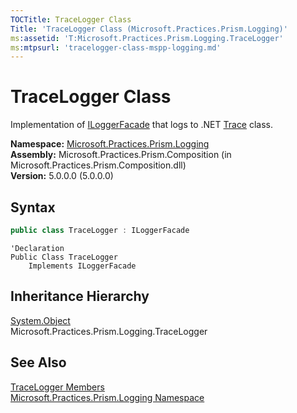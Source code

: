 ```yaml
---
TOCTitle: TraceLogger Class
Title: 'TraceLogger Class (Microsoft.Practices.Prism.Logging)'
ms:assetid: 'T:Microsoft.Practices.Prism.Logging.TraceLogger'
ms:mtpsurl: 'tracelogger-class-mspp-logging.md'
---
```



# TraceLogger Class

Implementation of [ILoggerFacade](/patterns-practices/reference/iloggerfacade-interface-mspp-logging) that logs to .NET [Trace](http://msdn.microsoft.com/en-us/library/36hhw2t6) class.

**Namespace:** [Microsoft.Practices.Prism.Logging](/patterns-practices/reference/mspp-logging-namespace)  
**Assembly:** Microsoft.Practices.Prism.Composition (in Microsoft.Practices.Prism.Composition.dll)  
**Version:** 5.0.0.0 (5.0.0.0)

## Syntax

```C#
public class TraceLogger : ILoggerFacade
```

```VB
'Declaration
Public Class TraceLogger
	Implements ILoggerFacade
```

## Inheritance Hierarchy

[System.Object](http://msdn.microsoft.com/en-us/library/e5kfa45b)  
Microsoft.Practices.Prism.Logging.TraceLogger

## See Also

[TraceLogger Members](/patterns-practices/reference/tracelogger-members-mspp-logging)  
[Microsoft.Practices.Prism.Logging Namespace](/patterns-practices/reference/mspp-logging-namespace)  
